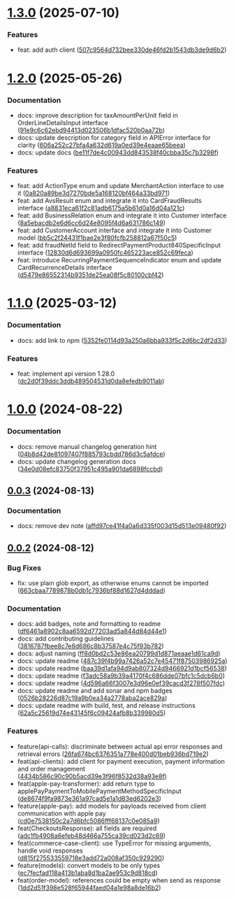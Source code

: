 # [1.3.0](https://github.com/PAYONE-GmbH/PCP-server-nodeJS-SDK/compare/v1.2.0...v1.3.0) (2025-07-10)
### Features

* feat: add auth client ([507c9564d732bee330de46fd2b1543db3de9d6b2](https://github.com/PAYONE-GmbH/PCP-server-nodeJS-SDK/commit/507c9564d732bee330de46fd2b1543db3de9d6b2))

# [1.2.0](https://github.com/PAYONE-GmbH/PCP-server-nodeJS-SDK/compare/v1.1.0...v1.2.0) (2025-05-26)

### Documentation

* docs: improve description for taxAmountPerUnit field in OrderLineDetailsInput interface ([91e9c6c62ebd94413d023506b1dfac520b0aa72b](https://github.com/PAYONE-GmbH/PCP-server-nodeJS-SDK/commit/91e9c6c62ebd94413d023506b1dfac520b0aa72b))
* docs: update description for category field in APIError interface for clarity ([606a252c27bfa4a632d619a0ed39e4eaae65beea](https://github.com/PAYONE-GmbH/PCP-server-nodeJS-SDK/commit/606a252c27bfa4a632d619a0ed39e4eaae65beea))
* docs: update docs ([be11f7de4c00943dd843538f40cbba35c7b3298f](https://github.com/PAYONE-GmbH/PCP-server-nodeJS-SDK/commit/be11f7de4c00943dd843538f40cbba35c7b3298f))

### Features

* feat: add ActionType enum and update MerchantAction interface to use it ([0a820a89be3d7270bde5a168120bf464a33bd971](https://github.com/PAYONE-GmbH/PCP-server-nodeJS-SDK/commit/0a820a89be3d7270bde5a168120bf464a33bd971))
* feat: add AvsResult enum and integrate it into CardFraudResults interface ([a8831eca61f2c81adb6175a5b61d0a16d04a121c](https://github.com/PAYONE-GmbH/PCP-server-nodeJS-SDK/commit/a8831eca61f2c81adb6175a5b61d0a16d04a121c))
* feat: add BusinessRelation enum and integrate it into Customer interface ([8a5ebacdb2e6d6cc6d24e8095f4d6a631786c149](https://github.com/PAYONE-GmbH/PCP-server-nodeJS-SDK/commit/8a5ebacdb2e6d6cc6d24e8095f4d6a631786c149))
* feat: add CustomerAccount interface and integrate it into Customer model ([bb5c2f24431f1bae2e3f80fcfb258812a67f50c5](https://github.com/PAYONE-GmbH/PCP-server-nodeJS-SDK/commit/bb5c2f24431f1bae2e3f80fcfb258812a67f50c5))
* feat: add fraudNetId field to RedirectPaymentProduct840SpecificInput interface ([12830d6d693699a0950fc465223ace852c69feca](https://github.com/PAYONE-GmbH/PCP-server-nodeJS-SDK/commit/12830d6d693699a0950fc465223ace852c69feca))
* feat: introduce RecurringPaymentSequenceIndicator enum and update CardRecurrenceDetails interface ([d5479e86552314b9351de25ea08f5c80100cbf42](https://github.com/PAYONE-GmbH/PCP-server-nodeJS-SDK/commit/d5479e86552314b9351de25ea08f5c80100cbf42))

# [1.1.0](https://github.com/PAYONE-GmbH/PCP-server-nodeJS-SDK/compare/v1.0.0...v1.1.0) (2025-03-12)

### Documentation

* docs: add link to npm ([5352fe0114d93a250a6bba933f5c2d6bc2df2d33](https://github.com/PAYONE-GmbH/PCP-server-nodeJS-SDK/commit/5352fe0114d93a250a6bba933f5c2d6bc2df2d33))

### Features

* feat: implement api version 1.28.0 ([dc2d0f39ddc3ddb489504531d0da8efedb9011ab](https://github.com/PAYONE-GmbH/PCP-server-nodeJS-SDK/commit/dc2d0f39ddc3ddb489504531d0da8efedb9011ab))

# [1.0.0](https://github.com/PAYONE-GmbH/PCP-server-nodeJS-SDK/compare/v0.0.3...v1.0.0) (2024-08-22)

### Documentation

* docs: remove manual changelog generation hint ([04b8d42de81097407f885793cbdd786d3c5afdce](https://github.com/PAYONE-GmbH/PCP-server-nodeJS-SDK/commit/04b8d42de81097407f885793cbdd786d3c5afdce))
* docs: update changelog generation docs ([34e0d08efc83750f37951c495a901da6898fccbd](https://github.com/PAYONE-GmbH/PCP-server-nodeJS-SDK/commit/34e0d08efc83750f37951c495a901da6898fccbd))

## [0.0.3](https://github.com/PAYONE-GmbH/PCP-server-nodeJS-SDK/compare/v0.0.2...v0.0.3) (2024-08-13)

### Documentation

* docs: remove dev note ([affd97ce41f4a0a6d335f003d15d513e09480f92](https://github.com/PAYONE-GmbH/PCP-server-nodeJS-SDK/commit/affd97ce41f4a0a6d335f003d15d513e09480f92))

## [0.0.2](https://github.com/PAYONE-GmbH/PCP-server-nodeJS-SDK/compare/e9a92f3001fe33df9bdad537b68f999b9e93e805...v0.0.2) (2024-08-12)

### Bug Fixes

* fix: use plain glob export, as otherwise enums cannot be imported ([663cbaa7789878b0db1c7936bf88d1627d4dddad](https://github.com/PAYONE-GmbH/PCP-server-nodeJS-SDK/commit/663cbaa7789878b0db1c7936bf88d1627d4dddad))

### Documentation

* docs: add badges, note and formatting to readme ([df6461a8902c8aa6592d77203ad5a844d84d44e1](https://github.com/PAYONE-GmbH/PCP-server-nodeJS-SDK/commit/df6461a8902c8aa6592d77203ad5a844d84d44e1))
* docs: add contributing guidelines ([3816787fbee8c7e8d686c8b37587e4c75f93b782](https://github.com/PAYONE-GmbH/PCP-server-nodeJS-SDK/commit/3816787fbee8c7e8d686c8b37587e4c75f93b782))
* docs: adjust naming ([ff8d0bd2c53e86ea20799d1d871aeaae1d61ca9d](https://github.com/PAYONE-GmbH/PCP-server-nodeJS-SDK/commit/ff8d0bd2c53e86ea20799d1d871aeaae1d61ca9d))
* docs: update readme ([487c39f4b99a7426a52c7e45471f87503986925a](https://github.com/PAYONE-GmbH/PCP-server-nodeJS-SDK/commit/487c39f4b99a7426a52c7e45471f87503986925a))
* docs: update readme ([baa39d1afa94d9ab807324d9466921d1bcf56538](https://github.com/PAYONE-GmbH/PCP-server-nodeJS-SDK/commit/baa39d1afa94d9ab807324d9466921d1bcf56538))
* docs: update readme ([f3adc58a9b39a4170f4c686dde07bfc1c5dcb6b0](https://github.com/PAYONE-GmbH/PCP-server-nodeJS-SDK/commit/f3adc58a9b39a4170f4c686dde07bfc1c5dcb6b0))
* docs: update readme ([4d596a66f3007e3d96e0ef39cacd3f278f507fdc](https://github.com/PAYONE-GmbH/PCP-server-nodeJS-SDK/commit/4d596a66f3007e3d96e0ef39cacd3f278f507fdc))
* docs: update readme and add sonar and npm badges ([0526b28226d87c19a9b0ea34a2778aba2ace829a](https://github.com/PAYONE-GmbH/PCP-server-nodeJS-SDK/commit/0526b28226d87c19a9b0ea34a2778aba2ace829a))
* docs: update readme with build, test, and release instructions ([62a5c25619d74e43145f6c09424afb8b339980d5](https://github.com/PAYONE-GmbH/PCP-server-nodeJS-SDK/commit/62a5c25619d74e43145f6c09424afb8b339980d5))

### Features

* feature(api-calls): discriminate between actual api error responses and retrieval errors ([26fa674bc6376351a778e400d01beb936bd719e2](https://github.com/PAYONE-GmbH/PCP-server-nodeJS-SDK/commit/26fa674bc6376351a778e400d01beb936bd719e2))
* feat(api-clients): add client for payment execution, payment information and order management ([4434b586c90c90b5acd39e3f96f8532d38a93e8f](https://github.com/PAYONE-GmbH/PCP-server-nodeJS-SDK/commit/4434b586c90c90b5acd39e3f96f8532d38a93e8f))
* feat(apple-pay-transformer): add return type to applePayPaymentToMobilePaymentMethodSpecificInput ([de8674f9fa9873e361a97cad5e1a1d83ed6202e3](https://github.com/PAYONE-GmbH/PCP-server-nodeJS-SDK/commit/de8674f9fa9873e361a97cad5e1a1d83ed6202e3))
* feature(apple-pay): add models for payloads received from client communication with apple pay ([cd0e7538150c2a7d6bfc5086fff68137c0e085a9](https://github.com/PAYONE-GmbH/PCP-server-nodeJS-SDK/commit/cd0e7538150c2a7d6bfc5086fff68137c0e085a9))
* feat(CheckoutsResponse): all fields are required ([adc1fb4908a6efeb48d466a755ca39cd023d2c69](https://github.com/PAYONE-GmbH/PCP-server-nodeJS-SDK/commit/adc1fb4908a6efeb48d466a755ca39cd023d2c69))
* feat(commerce-case-client): use TypeError for missing arguments, handle void responses ([d815f275533559718e3add72a008af350c929290](https://github.com/PAYONE-GmbH/PCP-server-nodeJS-SDK/commit/d815f275533559718e3add72a008af350c929290))
* feature(models): convert models to be only types ([ec7fecfad118a413b1aba8d1ba2ae953c9d818cd](https://github.com/PAYONE-GmbH/PCP-server-nodeJS-SDK/commit/ec7fecfad118a413b1aba8d1ba2ae953c9d818cd))
* feat(order-model): references could be empty when send as response ([1dd2d51f398e528f65944faed04a1e98a8de16b2](https://github.com/PAYONE-GmbH/PCP-server-nodeJS-SDK/commit/1dd2d51f398e528f65944faed04a1e98a8de16b2))

